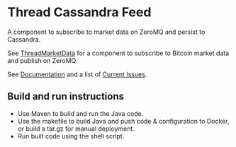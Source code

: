 # Thread Cassandra Feed
A component to subscribe to market data on ZeroMQ and persist to Cassandra.

See [ThreadMarketData](https://github.com/nof20/ThreadMarketData) for a component to subscribe to Bitcoin market data and publish on ZeroMQ.

See [Documentation](https://github.com/nof20/ThreadCassandraFeed/wiki) and a list of [Current Issues](https://github.com/nof20/ThreadCassandraFeed/issues).

## Build and run instructions

* Use Maven to build and run the Java code.
* Use the makefile to build Java and push code & configuration to Docker, or build a tar.gz for manual deployment.
* Run built code using the shell script.
